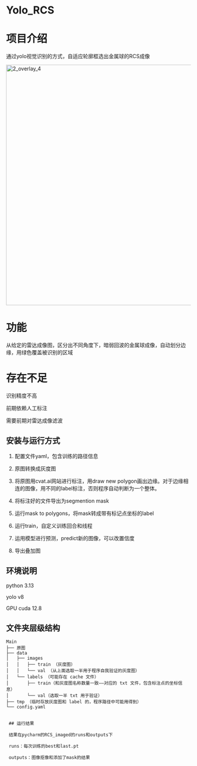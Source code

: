 # Yolo_RCS
# 项目介绍
通过yolo视觉识别的方式，自适应轮廓框选出金属球的RCS成像

<img width="875" height="656" alt="2_overlay_4" src="https://github.com/user-attachments/assets/ffcbd585-81d9-4a59-844b-bccca69fa716" />

# 功能
从给定的雷达成像图，区分出不同角度下，暗弱回波的金属球成像，自动划分边缘，用绿色覆盖被识别的区域

# 存在不足
识别精度不高

前期依赖人工标注

需要前期对雷达成像滤波

## 安装与运行方式
1. 配置文件yaml，包含训练的路径信息
   
2. 原图转换成灰度图
   
3. 将原图用cvat.ai网站进行标注，用draw new polygon画出边缘。对于边缘相连的图像，用不同的label标注，否则程序自动判断为一个整体。
   
4. 将标注好的文件导出为segmention mask
   
5. 运行mask to polygons，将mask转成带有标记点坐标的label
    
6. 运行train，自定义训练回合和线程
    
7. 运用模型进行预测，predict新的图像，可以改置信度
    
8. 导出叠加图
   
## 环境说明
python 3.13

yolo v8

GPU cuda 12.8

## 文件夹层级结构
```text
Main
├── 原图
├── data
│   ├── images
│   │   ├── train （灰度图）
│   │   └── val （从上面选取一半用于程序自我验证的灰度图）
│   └── labels （可能存在 cache 文件）
│       ├── train（和灰度图名称数量一致——对应的 txt 文件，包含标注点的坐标信息）
│       └── val（选取一半 txt 用于验证）
├── tmp （临时存放灰度图和 label 的，程序路径中可能用得到）
└── config.yaml

 
 ## 运行结果
 
 结果在pycharm的RCS_imaged的runs和outputs下
 
 runs：每次训练的best和last.pt
 
 outputs：图像抠像和添加了mask的结果
